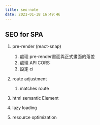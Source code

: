 ```yaml
---
title: seo-note
date: 2021-01-18 16:49:46
---
```


## SEO for SPA
1. pre-render (react-snap)
    1. 處理 pre-render畫面與正式畫面的落差
    2. 處理 API CORS
    3. 設定 ci
2. route adjustment
    1. matches route 

3. html semantic Element
4. lazy loading
5. resource optimization